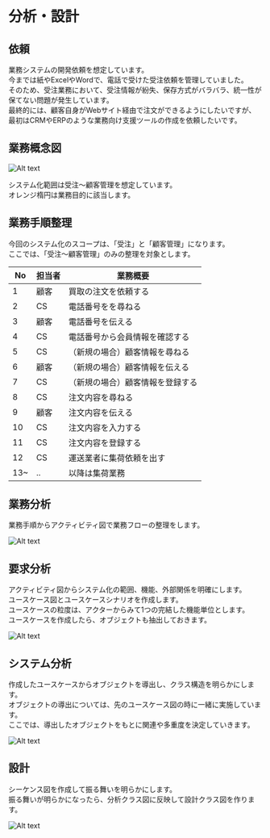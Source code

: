 # 分析・設計

## 依頼
業務システムの開発依頼を想定しています。  
今までは紙やExcelやWordで、電話で受けた受注依頼を管理していました。  
そのため、受注業務において、受注情報が紛失、保存方式がバラバラ、統一性が保てない問題が発生しています。  
最終的には、顧客自身がWebサイト経由で注文ができるようにしたいですが、最初はCRMやERPのような業務向け支援ツールの作成を依頼したいです。  

## 業務概念図
![Alt text](./概念図（目的別）.svg)

システム化範囲は受注〜顧客管理を想定しています。  
オレンジ楕円は業務目的に該当します。

## 業務手順整理
今回のシステム化のスコープは、「受注」と「顧客管理」になります。  
ここでは、「受注〜顧客管理」のみの整理を対象とします。  

| No |  担当者 | 業務概要 | 
| --- | --- | --- |
| 1 | 顧客 | 買取の注文を依頼する |
| 2 | CS | 電話番号をを尋ねる |
| 3 | 顧客 | 電話番号を伝える |
| 4 | CS | 電話番号から会員情報を確認する |
| 5 | CS | （新規の場合）顧客情報を尋ねる |
| 6 | 顧客 | （新規の場合）顧客情報を伝える |
| 7 | CS | （新規の場合）顧客情報を登録する |
| 8 | CS | 注文内容を尋ねる |
| 9 | 顧客 | 注文内容を伝える |
| 10 | CS | 注文内容を入力する |
| 11 | CS | 注文内容を登録する |
| 12 | CS | 運送業者に集荷依頼を出す |
| 13~ | .. | 以降は集荷業務 |

## 業務分析
業務手順からアクティビティ図で業務フローの整理をします。

![Alt text](./アクティビティ図.svg)

## 要求分析
アクティビティ図からシステム化の範囲、機能、外部関係を明確にします。  
ユースケース図とユースケースシナリオを作成します。  
ユースケースの粒度は、アクターからみて1つの完結した機能単位とします。  
ユースケースを作成したら、オブジェクトも抽出しておきます。  

![Alt text](./ユースケース図.svg)

## システム分析
作成したユースケースからオブジェクトを導出し、クラス構造を明らかにします。  
オブジェクトの導出については、先のユースケース図の時に一緒に実施しています。  
ここでは、導出したオブジェクトをもとに関連や多重度を決定していきます。  

![Alt text](./分析クラス図.svg)

## 設計
シーケンス図を作成して振る舞いを明らかにします。  
振る舞いが明らかになったら、分析クラス図に反映して設計クラス図を作ります。

![Alt text](./WIP_シーケンス.svg)

